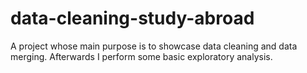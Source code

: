 # data-cleaning-study-abroad
A project whose main purpose is to showcase data cleaning and data merging. Afterwards I perform some basic exploratory analysis.
